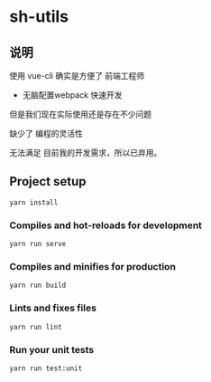 # sh-utils

## 说明

使用 vue-cli 确实是方便了 前端工程师

- 无脑配置webpack 快速开发

但是我们现在实际使用还是存在不少问题

缺少了 编程的灵活性

无法满足 目前我的开发需求，所以已弃用。

## Project setup

```
yarn install
```

### Compiles and hot-reloads for development

```
yarn run serve
```

### Compiles and minifies for production

```
yarn run build
```

### Lints and fixes files

```
yarn run lint
```

### Run your unit tests

```
yarn run test:unit
```
